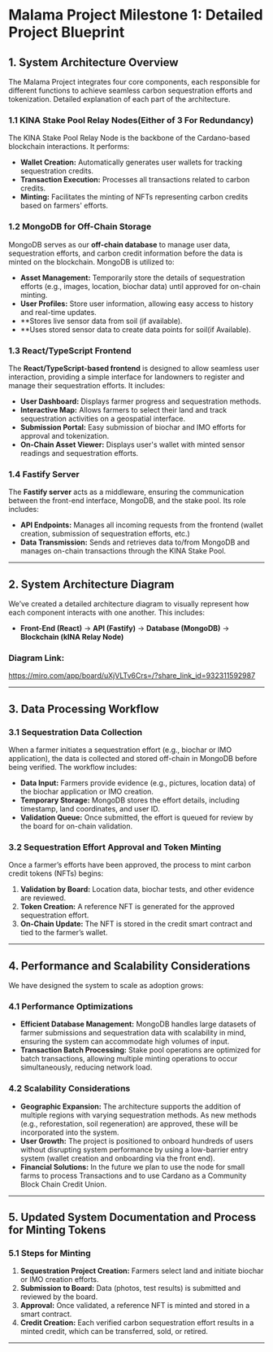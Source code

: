 # **Malama Project Milestone 1: Detailed Project Blueprint**

## **1. System Architecture Overview**

The Malama Project integrates four core components, each responsible for different functions to achieve seamless carbon sequestration efforts and tokenization. Detailed explanation of each part of the architecture.

### **1.1 KINA Stake Pool Relay Nodes(Either of 3 For Redundancy)**

The KINA Stake Pool Relay Node is the backbone of the Cardano-based blockchain interactions. It performs:

- **Wallet Creation:** Automatically generates user wallets for tracking sequestration credits.
- **Transaction Execution:** Processes all transactions related to carbon credits.
- **Minting:** Facilitates the minting of NFTs representing carbon credits based on farmers' efforts.

### **1.2 MongoDB for Off-Chain Storage**

MongoDB serves as our **off-chain database** to manage user data, sequestration efforts, and carbon credit information before the data is minted on the blockchain. MongoDB is utilized to:

- **Asset Management:** Temporarily store the details of sequestration efforts (e.g., images, location, biochar data) until approved for on-chain minting.
- **User Profiles:** Store user information, allowing easy access to history and real-time updates.
- **Stores live sensor data from soil (if available). 
- **Uses stored sensor data to create data points for soil(if Available). 
### **1.3 React/TypeScript Frontend**

The **React/TypeScript-based frontend** is designed to allow seamless user interaction, providing a simple interface for landowners to register and manage their sequestration efforts. It includes:
 
- **User Dashboard:** Displays farmer progress and sequestration methods.
- **Interactive Map:** Allows farmers to select their land and track sequestration activities on a geospatial interface.
- **Submission Portal:** Easy submission of biochar and IMO efforts for approval and tokenization.
- **On-Chain Asset Viewer:** Displays user's wallet with minted sensor readings and sequestration efforts. 
### **1.4 Fastify Server**

The **Fastify server** acts as a middleware, ensuring the communication between the front-end interface, MongoDB, and the stake pool. Its role includes:

- **API Endpoints:** Manages all incoming requests from the frontend (wallet creation, submission of sequestration efforts, etc.)
- **Data Transmission:** Sends and retrieves data to/from MongoDB and manages on-chain transactions through the KINA Stake Pool.

---

## **2. System Architecture Diagram**

We’ve created a detailed architecture diagram to visually represent how each component interacts with one another. This includes:

- **Front-End (React)** → **API (Fastify)** → **Database (MongoDB)** → **Blockchain (kINA Relay Node)**

### **Diagram Link:**
https://miro.com/app/board/uXjVLTv6Crs=/?share_link_id=932311592987

---

## **3. Data Processing Workflow**

### **3.1 Sequestration Data Collection**

When a farmer initiates a sequestration effort (e.g., biochar or IMO application), the data is collected and stored off-chain in MongoDB before being verified. The workflow includes:

- **Data Input:** Farmers provide evidence (e.g., pictures, location data) of the biochar application or IMO creation.
- **Temporary Storage:** MongoDB stores the effort details, including timestamp, land coordinates, and user ID.
- **Validation Queue:** Once submitted, the effort is queued for review by the board for on-chain validation.

### **3.2 Sequestration Effort Approval and Token Minting**

Once a farmer’s efforts have been approved, the process to mint carbon credit tokens (NFTs) begins:

1. **Validation by Board:** Location data, biochar tests, and other evidence are reviewed.
2. **Token Creation:** A reference NFT is generated for the approved sequestration effort.
3. **On-Chain Update:** The NFT is stored in the credit smart contract and tied to the farmer’s wallet.

---

## **4. Performance and Scalability Considerations**

We have designed the system to scale as adoption grows:

### **4.1 Performance Optimizations**

- **Efficient Database Management:** MongoDB handles large datasets of farmer submissions and sequestration data with scalability in mind, ensuring the system can accommodate high volumes of input.
- **Transaction Batch Processing:** Stake pool operations are optimized for batch transactions, allowing multiple minting operations to occur simultaneously, reducing network load.

### **4.2 Scalability Considerations**

- **Geographic Expansion:** The architecture supports the addition of multiple regions with varying sequestration methods. As new methods (e.g., reforestation, soil regeneration) are approved, these will be incorporated into the system.
- **User Growth:** The project is positioned to onboard hundreds of users without disrupting system performance by using a low-barrier entry system (wallet creation and onboarding via the front end).
- **Financial Solutions:** In the future we plan to use the node for small farms to process Transactions and to use Cardano as a Community Block Chain Credit Union. 

---

## **5. Updated System Documentation and Process for Minting Tokens**

### **5.1 Steps for Minting**

1. **Sequestration Project Creation:** Farmers select land and initiate biochar or IMO creation efforts.
2. **Submission to Board:** Data (photos, test results) is submitted and reviewed by the board.
3. **Approval:** Once validated, a reference NFT is minted and stored in a smart contract.
4. **Credit Creation:** Each verified carbon sequestration effort results in a minted credit, which can be transferred, sold, or retired.

---

